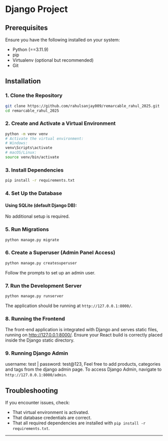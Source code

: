 # Django Project

## Prerequisites
Ensure you have the following installed on your system:
- Python (==3.11.9)
- pip
- Virtualenv (optional but recommended)
- Git

## Installation

### 1. Clone the Repository
```bash
git clone https://github.com/rahulsanjay009/remarcable_rahul_2025.git
cd remarcable_rahul_2025
```

### 2. Create and Activate a Virtual Environment
```bash
python -m venv venv
# Activate the virtual environment:
# Windows:
venv\Scripts\activate
# macOS/Linux:
source venv/bin/activate
```

### 3. Install Dependencies
```bash
pip install -r requirements.txt
```

### 4. Set Up the Database
#### Using SQLite (default Django DB):
No additional setup is required.

### 5. Run Migrations
```bash
python manage.py migrate
```

### 6. Create a Superuser (Admin Panel Access)
```bash
python manage.py createsuperuser
```
Follow the prompts to set up an admin user.

### 7. Run the Development Server
```bash
python manage.py runserver
```
The application should be running at `http://127.0.0.1:8000/`.

### 8. Running the Frontend
The front-end application is integrated with Django and serves static files, running on http://127.0.0.1:8000/. Ensure your React build is correctly placed inside the Django static directory.

### 9. Running Django Admin
username: test | password: test@123, Feel free to add products, categories and tags from the django admin page. To access Django Admin, navigate to `http://127.0.0.1:8000/admin`.

## Troubleshooting
If you encounter issues, check:
- That virtual environment is activated.
- That database credentials are correct.
- That all required dependencies are installed with `pip install -r requirements.txt`.

---

